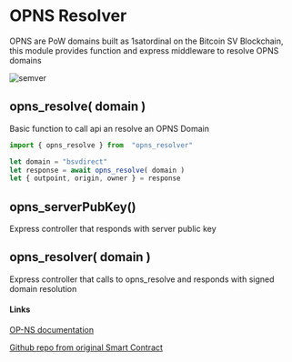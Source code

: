 # OPNS Resolver

OPNS are PoW domains built as 1satordinal on the Bitcoin SV Blockchain, this module provides function and express middleware to resolve OPNS domains

![semver](https://img.shields.io/badge/dynamic/json?url=https%3A%2F%2Fraw.githubusercontent.com%2Fsamooth%2Fopns_resolver%2Frefs%2Fheads%2Fmain%2Fpackage.json&query=version)

## opns_resolve( domain )

Basic function to call api an resolve an OPNS Domain

```javascript
import { opns_resolve } from  "opns_resolver"

let domain = "bsvdirect"
let response = await opns_resolve( domain )
let { outpoint, origin, owner } = response

```

## opns_serverPubKey()

Express controller that responds with server public key

## opns_resolver( domain )

Express controller that calls to opns_resolve and responds with signed domain resolution


#### Links

[OP-NS documentation](https://op0-2.gitbook.io/op-standard/protocols/op_ns)

[Github repo from original Smart Contract](https://github.com/op-enheimer/op-ns)